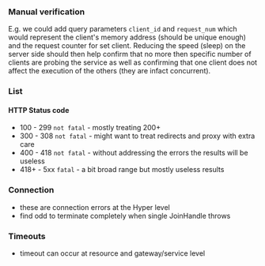 ### Manual verification
E.g. we could add query parameters `client_id` and `request_num` which would represent the client's memory address (should be unique enough) and the request counter for set client. Reducing the speed (sleep) on the server side should then help confirm that no more then specific number of clients are probing the service as well as confirming that one client does not affect the execution of the others (they are infact concurrent).

### List

#### HTTP Status code 
* 100 - 299 `not fatal` - mostly treating 200+
* 300 - 308 `not fatal` - might want to treat redirects and proxy with extra care
* 400 - 418 `not fatal` - without addressing the errors the results will be useless
* 418+ - 5xx `fatal` - a bit broad range but mostly useless results

### Connection
* these are connection errors at the Hyper level
* find odd to terminate completely when single JoinHandle throws

### Timeouts
* timeout can occur at resource and gateway/service level